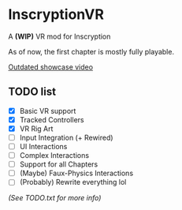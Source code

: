 # InscryptionVR
A **(WIP)** VR mod for Inscryption

As of now, the first chapter is mostly fully playable.

[Outdated showcase video](https://youtu.be/X8T5MseibXA)

## TODO list
- [x] Basic VR support
- [x] Tracked Controllers
- [x] VR Rig Art
- [ ] Input Integration \(+ Rewired)
- [ ] UI Interactions
- [ ] Complex Interactions
- [ ] Support for all Chapters
- [ ] \(Maybe) Faux-Physics Interactions
- [ ] \(Probably) Rewrite everything lol

*\(See TODO.txt for more info)*
